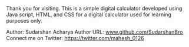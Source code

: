 Thank you for visiting.
This is a simple digital calculator developed using  Java script, HTML, and CSS  for a digital calculator used for learning purposes only.

Author: Sudarshan Acharya
Author URL: www.github.com/SudarshanBro
Connect me on Twitter: https://twitter.com/mahesh_0126
